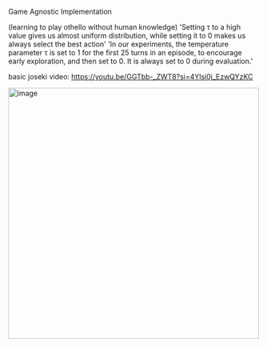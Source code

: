 Game Agnostic Implementation

(learning to play othello without human knowledge)
'Setting τ to a high value gives us almost uniform distribution, while setting it to 0 makes us always select the best action'
'In our experiments, the temperature parameter τ is set to 1 for the first 25 turns in an episode, to encourage early exploration, and then set to 0. It is always set to 0 during evaluation.'  

basic joseki video:
https://youtu.be/GGTbb-_ZWT8?si=4Ylsi0j_EzwQYzKC

<img width="501" alt="image" src="https://github.com/tomazcomz/SigmaZero/assets/125892880/1565ce0f-ad0a-45df-a1f7-cf25326a2ec7">
